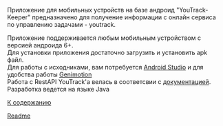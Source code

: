 Приложение для мобильных устройств на базе андроид "YouTrack-Keeper" предназначено для получение информации с онлайн сервиса по управлению задачами - youtrack. 

Приложение поддерживается любым мобильным устройством с версией андроида 6+.  
Для установки приложения достаточно загрузить и установить apk файл.  
Для работы с исходниками, вам потребуется [Android Studio](https://developer.android.com/studio/index.html) и для удобства работы [Genimotion](https://www.genymotion.com/)  
Работа с RestAPI YouTrack'а велась в соответсвии с [документацией](https://www.jetbrains.com/help/youtrack/standalone/YouTrack-REST-API-Reference.html).  Разработка ведется на языке Java


[К содержанию](./index.md)

[Readme](../README.md)
